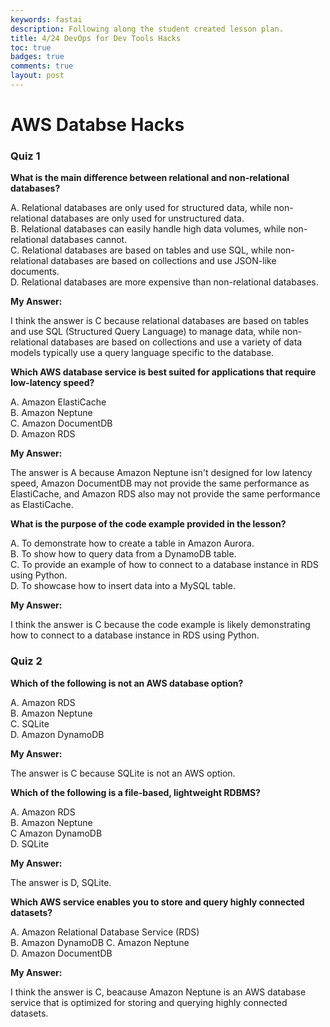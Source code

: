 ```yaml
---
keywords: fastai
description: Following along the student created lesson plan.
title: 4/24 DevOps for Dev Tools Hacks
toc: true 
badges: true
comments: true
layout: post
---
```


# AWS Databse Hacks 

### Quiz 1

**What is the main difference between relational and non-relational databases?**

A. Relational databases are only used for structured data, while non-relational databases are only used for unstructured data. <br>
B. Relational databases can easily handle high data volumes, while non-relational databases cannot. <br>
C. Relational databases are based on tables and use SQL, while non-relational databases are based on collections and use JSON-like documents. <br>
D. Relational databases are more expensive than non-relational databases. <br>

**My Answer:**

I think the answer is C because relational databases are based on tables and use SQL (Structured Query Language) to manage data, while non-relational databases are based on collections and use a variety of data models typically use a query language specific to the database. 

**Which AWS database service is best suited for applications that require low-latency speed?**

A. Amazon ElastiCache <br>
B. Amazon Neptune <br>
C. Amazon DocumentDB <br>
D. Amazon RDS <br>

**My Answer:**

The answer is A because Amazon Neptune isn't designed for low latency speed, Amazon DocumentDB may not provide the same performance as ElastiCache, and Amazon RDS also may not provide the same performance as ElastiCache.

**What is the purpose of the code example provided in the lesson?**

A. To demonstrate how to create a table in Amazon Aurora. <br>
B. To show how to query data from a DynamoDB table. <br>
C. To provide an example of how to connect to a database instance in RDS using Python. <br>
D. To showcase how to insert data into a MySQL table. <br>

**My Answer:**

I think the answer is C because the code example is likely demonstrating how to connect to a database instance in RDS using Python.

### Quiz 2

**Which of the following is not an AWS database option?**

A. Amazon RDS <br>
B. Amazon Neptune <br>
C. SQLite <br>
D. Amazon DynamoDB <br>

**My Answer:**

The answer is C because SQLite is not an AWS option.

**Which of the following is a file-based, lightweight RDBMS?**

A. Amazon RDS <br>
B. Amazon Neptune <br>
C Amazon DynamoDB <br>
D. SQLite <br>

**My Answer:**

The answer is D, SQLite.

**Which AWS service enables you to store and query highly connected datasets?**

A. Amazon Relational Database Service (RDS) <br>
B. Amazon DynamoDB <nr>
C. Amazon Neptune <br>
D. Amazon DocumentDB <br>

**My Answer:**

I think the answer is C, beacause Amazon Neptune is an AWS database service that is optimized for storing and querying highly connected datasets.

